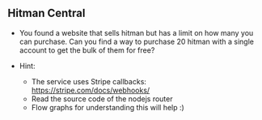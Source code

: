 ## Hitman Central 
- You found a website that sells hitman but has a limit on how many you can purchase. Can you find a way to purchase 20 hitman with a single account to get the bulk of them for free? 

- Hint: 
	- The service uses Stripe callbacks: https://stripe.com/docs/webhooks/
	- Read the source code of the nodejs router
	- Flow graphs for understanding this will help :) 
